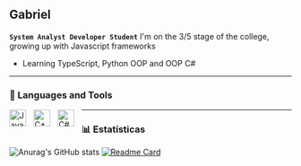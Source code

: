## Gabriel 

**`System Analyst Developer Student`**
I'm on the 3/5 stage of the college, growing up with Javascript frameworks
- Learning TypeScript, Python OOP and OOP C#

---
### 🧰 Languages and Tools

<img align="left" alt="Java" width="30px" style="padding-right:10px;" src="https://cdn.jsdelivr.net/gh/devicons/devicon/icons/java/java-original.svg"/>
<img align="left" alt="C++" width="30px" style="padding-right:10px;" src="https://cdn.jsdelivr.net/gh/devicons/devicon/icons/cplusplus/cplusplus-line.svg" />
<img align="left" alt="C#" width="30px" style="padding-right:10px;" src="https://cdn.jsdelivr.net/gh/devicons/devicon/icons/csharp/csharp-original.svg" />

---
### 📊 Estatísticas

![Anurag's GitHub stats](https://github-readme-stats.vercel.app/api?username=Gaturama&show_icons=true&theme=dark)
[![Readme Card](https://github-readme-stats.vercel.app/api/pin/?username=Gaturama&repo=github-readme-stats)](https://github.com/Gaturama/github-readme-stats)

